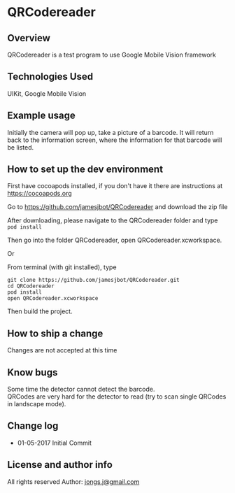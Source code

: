 # QRCodereader

## Overview
QRCodereader is a test program to use Google Mobile Vision framework

## Technologies Used
UIKit, Google Mobile Vision  

## Example usage

Initially the camera will pop up, take a picture of a barcode.
It will return back to the information screen, where the information for that barcode will be listed.

## How to set up the dev environment
First have cocoapods installed, if you don't have it there are instructions at https://cocoapods.org

Go to https://github.com/jamesjbot/QRCodereader and download the zip file

After downloading, please navigate to the QRCodereader folder and type `pod install`

Then go into the folder QRCodereader, open QRCodereader.xcworkspace.

Or

From terminal (with git installed), type 
```
git clone https://github.com/jamesjbot/QRCodereader.git
cd QRCodereader
pod install
open QRCodereader.xcworkspace
```

Then build the project.

## How to ship a change
Changes are not accepted at this time

## Know bugs
Some time the detector cannot detect the barcode.    
QRCodes are very hard for the detector to read (try to scan single QRCodes in landscape mode).
 
## Change log
* 01-05-2017 Initial Commit

## License and author info
All rights reserved
Author: jongs.j@gmail.com
